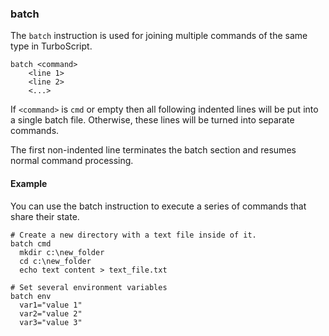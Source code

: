 ### batch

The `batch` instruction is used for joining multiple commands of the same type in TurboScript.

```
batch <command>
	<line 1>
	<line 2>
	<...>
```

If `<command>` is `cmd` or empty then all following indented lines will be put into a single batch file. Otherwise, these lines will be turned into separate commands.

The first non-indented line terminates the batch section and resumes normal command processing.

#### Example

You can use the batch instruction to execute a series of commands that share their state.

```
# Create a new directory with a text file inside of it.
batch cmd
  mkdir c:\new_folder
  cd c:\new_folder
  echo text content > text_file.txt
```

```
# Set several environment variables
batch env
  var1="value 1"
  var2="value 2"
  var3="value 3"
```
